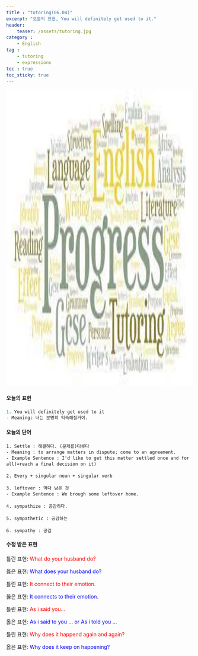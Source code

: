 ```yaml
---
title : "tutoring(06.04)"
excerpt: "오늘의 표현, You will definitely get used to it."
header:
    teaser: /assets/tutoring.jpg
category :
    - English
tag : 
    - tutoring
    - expressions
toc : true 
toc_sticky: true
---
```


<img src='/assets/tutoring.jpg' width = 1000 height = 800>

#### 오늘의 표현

```py
1. You will definitely get used to it
- Meaning: 너는 분명히 익숙해질거야. 
```

#### 오늘의 단어

```
1. Settle : 해결하다. (문제를)다루다
- Meaning : to arrange matters in dispute; come to an agreement.
- Example Sentence : I'd like to get this matter settled once and for all(=reach a final decision on it)

2. Every + singular noun + singular verb

3. leftover : 먹다 남은 것 
- Example Sentence : We brough some leftover home. 

4. sympathize : 공감하다.

5. sympathetic : 공감하는 

6. sympathy : 공감 
```

#### 수정 받은 표현

틀린 표현: <span style="color:red">What do your husband do?</span>

옳은 표현: <span style="color:blue">What does your husband do?</span>

틀린 표현: <span style="color:red">It connect to their emotion.</span>

옳은 표현: <span style="color:blue">It connects to their emotion.</span>

틀린 표현: <span style="color:red">As i said you...</span>

옳은 표현: <span style="color:blue">As i said to you ... or As i told you ...</span>

틀린 표현: <span style="color:red">Why does it happend again and again?</span>

옳은 표현: <span style="color:blue">Why does it keep on happening?</span>
